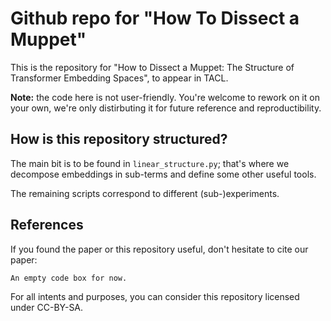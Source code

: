 # Github repo for "How To Dissect a Muppet"

This is the repository for "How to Dissect a Muppet: The Structure of
Transformer Embedding Spaces", to appear in TACL.

**Note:** the code here is not user-friendly. You're welcome to rework on it on
your own, we're only distirbuting it for future reference and reproductibility.

## How is this repository structured?
The main bit is to be found in `linear_structure.py`;  that's where we decompose
embeddings in sub-terms and define some other useful tools.

The remaining scripts correspond to different (sub-)experiments.


## References
If you found the paper or this repository useful, don't hesitate to cite our
paper:
```
An empty code box for now.
```
For all intents and purposes, you can consider this repository licensed under
CC-BY-SA.
